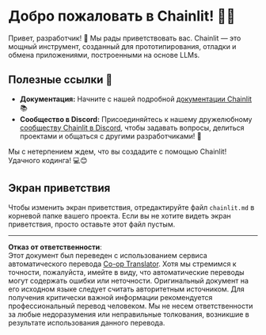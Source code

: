 <!--
CO_OP_TRANSLATOR_METADATA:
{
  "original_hash": "c49526c7abc56b0b5f1e835c1739f18e",
  "translation_date": "2025-08-29T13:37:18+00:00",
  "source_file": "11-agentic-protocols/code_samples/github-mcp/chainlit.md",
  "language_code": "ru"
}
-->
# Добро пожаловать в Chainlit! 🚀🤖

Привет, разработчик! 👋 Мы рады приветствовать вас. Chainlit — это мощный инструмент, созданный для прототипирования, отладки и обмена приложениями, построенными на основе LLMs.

## Полезные ссылки 🔗

- **Документация:** Начните с нашей подробной [документации Chainlit](https://docs.chainlit.io) 📚
- **Сообщество в Discord:** Присоединяйтесь к нашему дружелюбному [сообществу Chainlit в Discord](https://discord.gg/k73SQ3FyUh), чтобы задавать вопросы, делиться проектами и общаться с другими разработчиками! 💬

Мы с нетерпением ждем, что вы создадите с помощью Chainlit! Удачного кодинга! 💻😊

## Экран приветствия

Чтобы изменить экран приветствия, отредактируйте файл `chainlit.md` в корневой папке вашего проекта. Если вы не хотите видеть экран приветствия, просто оставьте этот файл пустым.

---

**Отказ от ответственности**:  
Этот документ был переведен с использованием сервиса автоматического перевода [Co-op Translator](https://github.com/Azure/co-op-translator). Хотя мы стремимся к точности, пожалуйста, имейте в виду, что автоматические переводы могут содержать ошибки или неточности. Оригинальный документ на его исходном языке следует считать авторитетным источником. Для получения критически важной информации рекомендуется профессиональный перевод человеком. Мы не несем ответственности за любые недоразумения или неправильные толкования, возникшие в результате использования данного перевода.
